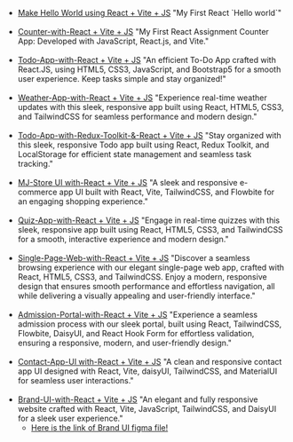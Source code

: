 <ul>
        <li>
            <a href="https://react-introduction-ultra.netlify.app/">Make Hello World using React + Vite + JS</a><span>
                "My First React `Hello world`"</span>
        </li><br />
        <li>
            <a href="https://num-counter-with-react.netlify.app/">Counter-with-React + Vite + JS</a><span> "My First
                React Assignment Counter App: Developed with JavaScript, React.js, and Vite."</span>
        </li><br />
        <li>
            <a href="https://todo-app-with-react-and-vite.netlify.app/">Todo-App-with-React + Vite + JS</a><span> "An
                efficient To-Do App crafted with React.JS, using HTML5, CSS3, JavaScript, and Bootstrap5 for a smooth
                user experience. Keep tasks simple and stay organized!"</span>
        </li><br />
        <li>
            <a href="https://weather-app-ultra.netlify.app/">Weather-App-with-React + Vite + JS</a><span> "Experience real-time weather updates with this sleek, responsive app built using React, HTML5, CSS3, and TailwindCSS for seamless performance and modern design."</span>
        </li>
        <br />
        <li>
            <a href="https://todo-app-with-redux-main.netlify.app/">Todo-App-with-Redux-Toolkit-&-React + Vite + JS</a><span> "Stay organized with this sleek, responsive Todo app built using React, Redux Toolkit, and LocalStorage for efficient state management and seamless task tracking."</span>
        </li>
        <br />
        <li>
            <a href="https://mj-store-ultra.netlify.app/">MJ-Store UI with-React + Vite + JS</a><span> "A sleek and responsive e-commerce app UI built with React, Vite, TailwindCSS, and Flowbite for an engaging shopping experience."</span>
        </li>
        <br /><li>
            <a href="https://quiz-app-with-reactjs.netlify.app/">Quiz-App-with-React + Vite + JS</a><span> "Engage in real-time quizzes with this sleek, responsive app built using React, HTML5, CSS3, and TailwindCSS for a smooth, interactive experience and modern design."</span>
        </li><br />
        <li>
            <a href="https://single-page-web-site.netlify.app/">Single-Page-Web-with-React + Vite + JS</a><span> "Discover a seamless browsing experience with our elegant single-page web app, crafted with React, HTML5, CSS3, and TailwindCSS. Enjoy a modern, responsive design that ensures smooth performance and effortless navigation, all while delivering a visually appealing and user-friendly interface."</span>
        </li><br />
        <li>
            <a href="https://admission-portal-react.netlify.app/">Admission-Portal-with-React + Vite + JS</a><span> "Experience a seamless admission process with our sleek portal, built using React, TailwindCSS, Flowbite, DaisyUI, and React Hook Form for effortless validation, ensuring a responsive, modern, and user-friendly design."</span>
        </li><br />
        <li>
            <a href="https://contact-app-ui.netlify.app/">Contact-App-UI with-React + Vite + JS</a><span> "A clean and responsive contact app UI designed with React, Vite, daisyUI, TailwindCSS, and MaterialUI for seamless user interactions."</span>
        </li><br />
        <li>
            <a href="https://brand-ui-main.netlify.app/">Brand-UI-with-React + Vite + JS</a><span> "An elegant and fully
                responsive website crafted with React, Vite, JavaScript, TailwindCSS, and DaisyUI for a sleek user
                experience."</span>
            <ul>
                <li><a
                        href="https://www.figma.com/design/rephrU2FVgN8MFz6XhnP51/Learn-React-with-10-Projects?node-id=0-1&t=XckDJatXC7T4KoGv-0">Here
                        is the link of Brand UI figma file!</a></li><br />
            </ul>
        </li>
        <br />
    </ul>
